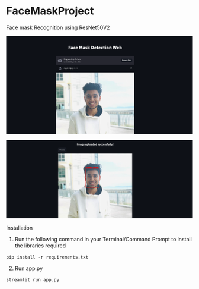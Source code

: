 # FaceMaskProject
Face mask Recognition using ResNet50V2



![sample1](sample1.png)


![sample2](sample2.png)

Installation

1. Run the following command in your Terminal/Command Prompt to install the libraries required
```
pip install -r requirements.txt
```

2. Run app.py
```
streamlit run app.py
```
